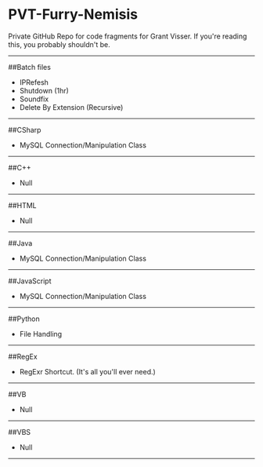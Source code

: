 PVT-Furry-Nemisis
======

Private GitHub Repo for code fragments for Grant Visser.
If you're reading this, you probably shouldn't be.

---

##Batch files
* IPRefesh
* Shutdown (1hr)
* Soundfix
* Delete By Extension (Recursive)

---

##CSharp
* MySQL Connection/Manipulation Class

---

##C++
* Null

---

##HTML
* Null

---

##Java
* MySQL Connection/Manipulation Class

---

##JavaScript
* MySQL Connection/Manipulation Class

---

##Python
* File Handling

---

##RegEx
* RegExr Shortcut. (It's all you'll ever need.)

---

##VB
* Null

---

##VBS
* Null

---
